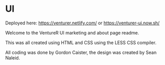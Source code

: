 # UI
Deployed here: https://venturer.netlify.com/ or https://venturer-ui.now.sh/

Welcome to the VentureR UI marketing and about page readme.

This was all created using HTML and CSS using the LESS CSS compiler.

All coding was done by Gordon Caister, the design was created by Sean Naleid.
